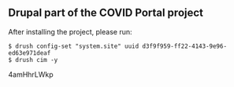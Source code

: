 ## Drupal part of the COVID Portal project

After installing the project, please run:

```
$ drush config-set "system.site" uuid d3f9f959-ff22-4143-9e96-ed63e971deaf
$ drush cim -y
```

4amHhrLWkp
